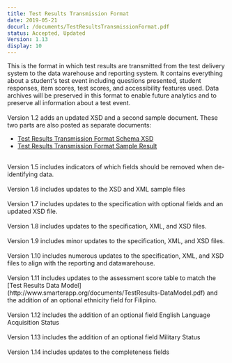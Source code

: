 ```yaml
---
title: Test Results Transmission Format
date: 2019-05-21
docurl: /documents/TestResultsTransmissionFormat.pdf
status: Accepted, Updated
Version: 1.13
display: 10
---
```

This is the format in which test results are transmitted from the test delivery system to the data warehouse and reporting system. It contains everything about a student's test event including questions presented, student responses, item scores, test scores, and accessibility features used. Data archives will be preserved in this format to enable future analytics and to preserve all information about a test event.<br/>
<br/>
Version 1.2 adds an updated XSD and a second sample document. These two parts are also posted as separate documents:
<ul>
<li><a href="/documents/TestResultsTransmissionFormat_Schema.xsd">Test Results Transmission Format Schema XSD</a></li>
<li><a href="/documents/TestResultsTransmissionFormat_Sample.xml">Test Results Transmission Format Sample Result</a></li>
</ul>
<br/>
Version 1.5 includes indicators of which fields should be removed when de-identifying data.
<br/>
<br/>
Version 1.6 includes updates to the XSD and XML sample files
<br/>
<br/>
Version 1.7 includes updates to the specification with optional fields and an updated XSD file.
<br/>
<br/>
Version 1.8 includes updates to the specification, XML, and XSD files.
<br/>
<br/>
Version 1.9 includes minor updates to the specification, XML, and XSD files.
<br/>
<br/>
Version 1.10 includes numerous updates to the specification, XML, and XSD files to align with the reporting and datawarehouse.
<br/>
<br/>
Version 1.11 includes updates to the assessment score table to match the [Test Results Data Model](http://www.smarterapp.org/documents/TestResults-DataModel.pdf) and the addition of an optional ethnicity field for Filipino.
<br/>
<br/>
Version 1.12 includes the addition of an optional field English Language Acquisition Status
<br/>
<br/>
Version 1.13 includes the addition of an optional field Military Status
<br/>
<br/>
Version 1.14 includes updates to the completeness fields
